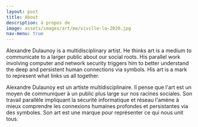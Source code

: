 ```yaml
---
layout: post
title: About
description: à propos de
image: assets/images/art/me/viville-lo-2020.jpg
nav-menu: true
---
```


Alexandre Dulaunoy is a multidisciplinary artist. He thinks art is a medium to communicate to a larger public about our social roots. His parallel work involving computer and network security triggers him to better understand the deep and persistent human connections via symbols. His art is a mark to represent what links us all together.

Alexandre Dulaunoy est un artiste multidisciplinaire. Il pense que l'art est un moyen de communiquer à un public plus large sur nos racines sociales. Son travail parallèle impliquant la sécurité informatique et réseau l'amène à mieux comprendre les connexions humaines profondes et persistantes via des symboles. Son art est une marque pour représenter ce qui nous unit tous.
